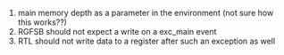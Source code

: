 
1. main memory depth as a parameter in the environment (not sure how this works??)
2. RGFSB should not expect a write on a exc_main event
3. RTL should not write data to a register after such an exception as well
